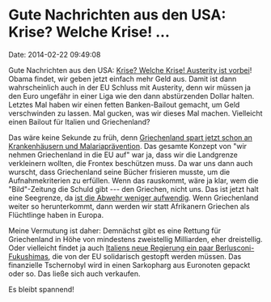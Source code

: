 Gute Nachrichten aus den USA: Krise? Welche Krise! \...
=======================================================

Date: 2014-02-22 09:49:08

Gute Nachrichten aus den USA: [Krise? Welche Krise! Austerity ist
vorbei](http://www.washingtonpost.com/business/economy/with-2015-budget-request-obama-will-call-for-an-end-to-era-of-austerity/2014/02/20/332808c2-9a6e-11e3-b931-0204122c514b_story.html)!
Obama findet, wir geben jetzt einfach mehr Geld aus. Damit ist dann
wahrscheinlich auch in der EU Schluss mit Austerity, denn wir müssen ja
den Euro ungefähr in einer Liga wie den dann abstürzenden Dollar halten.
Letztes Mal haben wir einen fetten Banken-Bailout gemacht, um Geld
verschwinden zu lassen. Mal gucken, was wir dieses Mal machen.
Vielleicht einen Bailout für Italien und Griechenland?

Das wäre keine Sekunde zu früh, denn [Griechenland spart jetzt schon an
Krankenhäusern und
Malariaprävention](http://rt.com/news/malaria-greece-austerity-healthcare-171/).
Das gesamte Konzept von \"wir nehmen Griechenland in die EU auf\" war
ja, dass wir die Landgrenze verkleinern wollten, die Frontex beschützen
muss. Da war uns dann auch wurscht, dass Griechenland seine Bücher
frisieren musste, um die Aufnahmekriterien zu erfüllen. Wenn das
rauskommt, wäre ja klar, wem die \"Bild\"-Zeitung die Schuld gibt ---
den Griechen, nicht uns. Das ist jetzt halt eine Seegrenze, da [ist die
Abwehr weniger aufwendig](http://blog.fefe.de/?ts=ac020f70). Wenn
Griechenland weiter so herunterkommt, dann werden wir statt Afrikanern
Griechen als Flüchtlinge haben in Europa.

Meine Vermutung ist daher: Demnächst gibt es eine Rettung für
Griechenland in Höhe von mindestens zweistellig Milliarden, eher
dreistellig. Oder vielleicht findet ja auch [Italiens neue Regierung ein
paar Berlusconi-Fukushimas](http://spiegel.de/article.do?id=955005), die
von der EU solidarisch gestopft werden müssen. Das finanzielle
Tschernobyl wird in einen Sarkopharg aus Euronoten gepackt oder so. Das
ließe sich auch verkaufen.

Es bleibt spannend!
